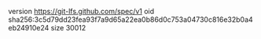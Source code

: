 version https://git-lfs.github.com/spec/v1
oid sha256:3c5d79dd23fea93f7a9d65a22ea0b86d0c753a04730c816e32b0a4eb24910e24
size 30012
